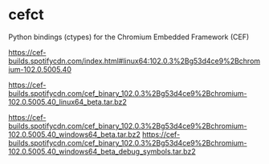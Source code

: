 # cefct
Python bindings (ctypes) for the Chromium Embedded Framework (CEF)

https://cef-builds.spotifycdn.com/index.html#linux64:102.0.3%2Bg53d4ce9%2Bchromium-102.0.5005.40

https://cef-builds.spotifycdn.com/cef_binary_102.0.3%2Bg53d4ce9%2Bchromium-102.0.5005.40_linux64_beta.tar.bz2

https://cef-builds.spotifycdn.com/cef_binary_102.0.3%2Bg53d4ce9%2Bchromium-102.0.5005.40_windows64_beta.tar.bz2
https://cef-builds.spotifycdn.com/cef_binary_102.0.3%2Bg53d4ce9%2Bchromium-102.0.5005.40_windows64_beta_debug_symbols.tar.bz2
